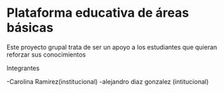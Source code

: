 # Plataforma educativa de áreas básicas
Este proyecto grupal trata de ser un apoyo a los estudiantes que quieran reforzar sus conocimientos

Integrantes

-Carolina Ramirez(institucional)
-alejandro diaz gonzalez (intitucional)
